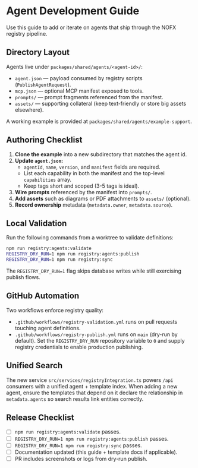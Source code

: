 # Agent Development Guide

Use this guide to add or iterate on agents that ship through the NOFX registry pipeline.

## Directory Layout

Agents live under `packages/shared/agents/<agent-id>/`:

- `agent.json` — payload consumed by registry scripts (`PublishAgentRequest`).
- `mcp.json` — optional MCP manifest exposed to tools.
- `prompts/` — prompt fragments referenced from the manifest.
- `assets/` — supporting collateral (keep text-friendly or store big assets elsewhere).

A working example is provided at `packages/shared/agents/example-support`.

## Authoring Checklist

1. **Clone the example** into a new subdirectory that matches the agent id.
2. **Update `agent.json`:**
   - `agentId`, `name`, `version`, and `manifest` fields are required.
   - List each capability in both the manifest and the top-level `capabilities` array.
   - Keep tags short and scoped (3-5 tags is ideal).
3. **Wire prompts** referenced by the manifest into `prompts/`.
4. **Add assets** such as diagrams or PDF attachments to `assets/` (optional).
5. **Record ownership** metadata (`metadata.owner`, `metadata.source`).

## Local Validation

Run the following commands from a worktree to validate definitions:

```bash
npm run registry:agents:validate
REGISTRY_DRY_RUN=1 npm run registry:agents:publish
REGISTRY_DRY_RUN=1 npm run registry:sync
```

The `REGISTRY_DRY_RUN=1` flag skips database writes while still exercising publish flows.

## GitHub Automation

Two workflows enforce registry quality:

- `.github/workflows/registry-validation.yml` runs on pull requests touching agent definitions.
- `.github/workflows/registry-publish.yml` runs on `main` (dry-run by default). Set the `REGISTRY_DRY_RUN` repository variable to `0` and supply registry credentials to enable production publishing.

## Unified Search

The new service `src/services/registryIntegration.ts` powers `/api` consumers with a unified agent + template index. When adding a new agent, ensure the templates that depend on it declare the relationship in `metadata.agents` so search results link entities correctly.

## Release Checklist

- [ ] `npm run registry:agents:validate` passes.
- [ ] `REGISTRY_DRY_RUN=1 npm run registry:agents:publish` passes.
- [ ] `REGISTRY_DRY_RUN=1 npm run registry:sync` passes.
- [ ] Documentation updated (this guide + template docs if applicable).
- [ ] PR includes screenshots or logs from dry-run publish.
